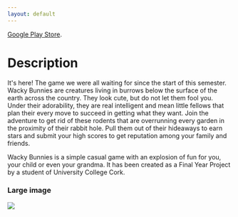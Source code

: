 ```yaml
---
layout: default
---
```


[Google Play Store](https://play.google.com/store/apps/details?id=net.kmt.wackybunnies.android).

# [](#header-1)Description

It's here! The game we were all waiting for since the start of this semester. 
Wacky Bunnies are creatures living in burrows below the surface of the earth across the country. They look cute, but do not let them fool you. Under their adorability, they are real intelligent and mean little fellows that plan their every move to succeed in getting what they want. Join the adventure to get rid of these rodents that are overrunning every garden in the proximity of their rabbit hole. Pull them out of their hideaways to earn stars and submit your high scores to get reputation among your family and friends.

Wacky Bunnies is a simple casual game with an explosion of fun for you, your child or even your grandma.
It has been created as a Final Year Project by a student of University College Cork.

### Large image

![](https://lh5.ggpht.com/-cSnqZLg9CxR7dOKarxnDzcxhDDVNFEkVGqYC3MMU99hsWDUB0xGkeDPxcXHdYGaixg=h310-rw)
